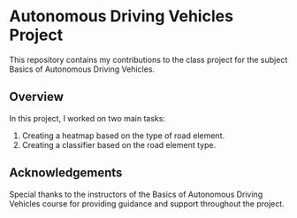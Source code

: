 # Autonomous Driving Vehicles Project

This repository contains my contributions to the class project for the subject Basics of Autonomous Driving Vehicles.

## Overview

In this project, I worked on two main tasks:

1. Creating a heatmap based on the type of road element.
2. Creating a classifier based on the road element type.

## Acknowledgements

Special thanks to the instructors of the Basics of Autonomous Driving Vehicles course for providing guidance and support throughout the project.
